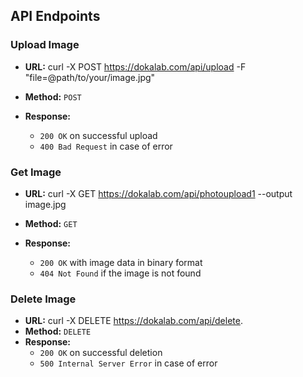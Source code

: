 ## API Endpoints

### Upload Image
- **URL:** curl -X POST https://dokalab.com/api/upload -F "file=@path/to/your/image.jpg"


- **Method:** `POST`
- **Response:**
  - `200 OK` on successful upload
  - `400 Bad Request` in case of error

### Get Image
- **URL:** curl -X GET https://dokalab.com/api/photoupload1 --output image.jpg

- **Method:** `GET`
- **Response:**
  - `200 OK` with image data in binary format
  - `404 Not Found` if the image is not found

### Delete Image
- **URL:** curl -X DELETE https://dokalab.com/api/delete.  
- **Method:** `DELETE`
- **Response:**
  - `200 OK` on successful deletion
  - `500 Internal Server Error` in case of error
